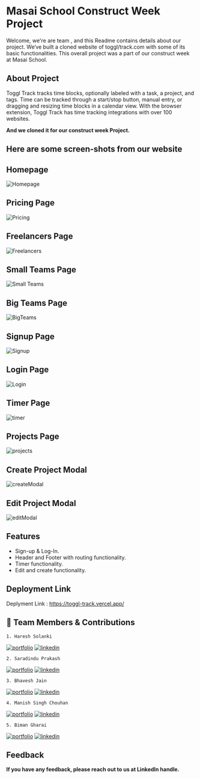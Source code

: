 # Masai School Construct Week Project

Welcome, we're are team , and this Readme contains details about our project. We‘ve built a cloned website of toggl/track.com with some of its basic functionalities. This overall project was a part of our construct week at Masai School.



## About Project
Toggl Track tracks time blocks, optionally labeled with a task, a project, and tags. Time can be tracked through a start/stop button, manual entry, or dragging and resizing time blocks in a calendar view. With the browser extension, Toggl Track has time tracking integrations with over 100 websites.


<b> And we cloned it for our construct week Project. </b>

<h2>Here are some screen-shots from our website</h2>

## Homepage

<img  src="https://i.imgur.com/HSXkgXT.png" alt="Homepage"/>

## Pricing Page

<img  src="https://i.imgur.com/9LuXoKd.png" alt="Pricing "/>

## Freelancers Page

<img  src="https://i.imgur.com/rUShDUL.png" alt="Freelancers"/>

## Small Teams Page

<img  src="https://i.imgur.com/u1kJr34.png" alt="Small Teams"/>

## Big Teams Page

<img  src="https://i.imgur.com/wc0nBEu.png" alt="BigTeams"/>


## Signup Page

<img  src="https://i.imgur.com/D67DxnY.png" alt="Signup"/>


## Login Page

<img  src="https://i.imgur.com/tfurJfy.png" alt="Login"/>


## Timer Page

<img  src="https://i.imgur.com/4BuPwoF.png" alt="timer"/>


## Projects Page

<img  src="https://i.imgur.com/sgsakjH.png" alt="projects"/>


##  Create Project Modal

<img  src="https://i.imgur.com/NifWtdb.png" alt="createModal"/>


##  Edit Project Modal

<img  src="https://i.imgur.com/bdcuwoS.png" alt="editModal"/>



## Features

- Sign-up & Log-In.
- Header and Footer with routing functionality.
- Timer functionality.
- Edit and create functionality.




## Deployment Link

Deplyment Link : https://toggl-track.vercel.app/



## 🔗 Team Members & Contributions
    1. Haresh Solanki 
[![portfolio](https://img.shields.io/badge/my_portfolio-000?style=for-the-badge&logo=ko-fi&logoColor=white)](https://github.com/haresh2349)
[![linkedin](https://img.shields.io/badge/linkedin-0A66C2?style=for-the-badge&logo=linkedin&logoColor=white)](https://www.linkedin.com/in/haresh-solanki/)

    
    2. Saradindu Prakash
[![portfolio](https://img.shields.io/badge/my_portfolio-000?style=for-the-badge&logo=ko-fi&logoColor=white)](https://github.com/Sharadu16)
[![linkedin](https://img.shields.io/badge/linkedin-0A66C2?style=for-the-badge&logo=linkedin&logoColor=white)](https://www.linkedin.com/in/saradindu-prakash-13233b237/)


    3. Bhavesh Jain
[![portfolio](https://img.shields.io/badge/my_portfolio-000?style=for-the-badge&logo=ko-fi&logoColor=white)](https://github.com/Bhavesh2302)
[![linkedin](https://img.shields.io/badge/linkedin-0A66C2?style=for-the-badge&logo=linkedin&logoColor=white)](https://www.linkedin.com/in/bhavesh-jain-b86120173/)

    4. Manish Singh Chouhan
[![portfolio](https://img.shields.io/badge/my_portfolio-000?style=for-the-badge&logo=ko-fi&logoColor=white)](https://github.com/manishchouhan2396)
[![linkedin](https://img.shields.io/badge/linkedin-0A66C2?style=for-the-badge&logo=linkedin&logoColor=white)](https://www.linkedin.com/in/manish-singh-chouhan-6b823620b/)

    5. Biman Gharai
[![portfolio](https://img.shields.io/badge/my_portfolio-000?style=for-the-badge&logo=ko-fi&logoColor=white)](https://github.com/Biman721443)
[![linkedin](https://img.shields.io/badge/linkedin-0A66C2?style=for-the-badge&logo=linkedin&logoColor=white)](https://www.linkedin.com/in/biman-gharai-236320226/)

## Feedback

<b>If you have any feedback, please reach out to us at LinkedIn handle.</b>
